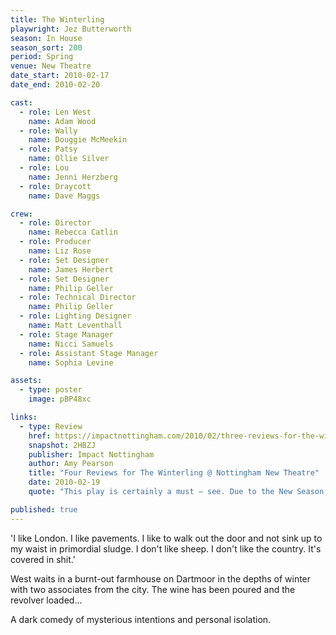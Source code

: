 ```yaml
---
title: The Winterling
playwright: Jez Butterworth
season: In House
season_sort: 200
period: Spring
venue: New Theatre
date_start: 2010-02-17
date_end: 2010-02-20

cast:
  - role: Len West
    name: Adam Wood
  - role: Wally
    name: Douggie McMeekin
  - role: Patsy
    name: Ollie Silver
  - role: Lou
    name: Jenni Herzberg
  - role: Draycott
    name: Dave Maggs

crew:
  - role: Director
    name: Rebecca Catlin
  - role: Producer
    name: Liz Rose
  - role: Set Designer
    name: James Herbert
  - role: Set Designer
    name: Philip Geller
  - role: Technical Director
    name: Philip Geller
  - role: Lighting Designer
    name: Matt Leventhall
  - role: Stage Manager
    name: Nicci Samuels
  - role: Assistant Stage Manager
    name: Sophia Levine

assets:
  - type: poster
    image: pBP48xc

links:
  - type: Review
    href: https://impactnottingham.com/2010/02/three-reviews-for-the-winterling-the-new-theatre/
    snapshot: 2HBZJ
    publisher: Impact Nottingham
    author: Amy Pearson
    title: "Four Reviews for The Winterling @ Nottingham New Theatre"
    date: 2010-02-19
    quote: "This play is certainly a must – see. Due to the New Season, you might not even have been aware that things were up and running again, but now you know, I’m sure the booking office will be overwhelmed. If ‘The Winterling’ is a good indication of things to come, this New Theatre Season is going to surpass the last! If that’s possible."

published: true
---
```


'I like London. I like pavements. I like to walk out the door and not sink up to my waist in primordial sludge. I don't like sheep. I don't like the country. It's covered in shit.'

West waits in a burnt-out farmhouse on Dartmoor in the depths of winter with two associates from the city. The wine has been poured and the revolver loaded...

A dark comedy of mysterious intentions and personal isolation.
